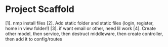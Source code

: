 # Project Scaffold

[1]. nmp install files
[2]. Add static folder and static files (login, register, home in view folder!)
[3]. if want email or other, need lil work
[4]. Create other model, 
            then service,
            then destruct middleware,
            then create controller,
            then add it to config/routes